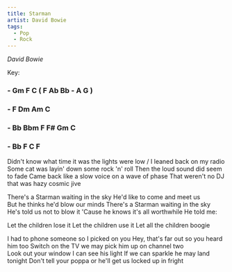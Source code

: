 ```yaml
---
title: Starman
artist: David Bowie
tags: 
  - Pop
  - Rock
---
```

*David Bowie*

Key: 
### - Gm F C ( F Ab Bb - A G ) 
### - F Dm Am C 
### - Bb Bbm F F# Gm C 
### - Bb F C F

<p class="lyrics">
Didn't know what time it was the lights were low / I leaned back on my radio Some cat was layin' down some rock 'n' roll  
Then the loud sound did seem to fade  Came back like a slow voice on a wave of phase  That weren't no DJ that was hazy cosmic jive

There's a Starman waiting in the sky  He'd like to come and meet us  
But he thinks he'd blow our minds  There's a Starman waiting in the sky  
He's told us not to blow it  'Cause he knows it's all worthwhile He told me:  

Let the children lose it  Let the children use it  Let all the children boogie

I had to phone someone so I picked on you  Hey, that's far out so you heard him too  Switch on the TV we may pick him up on channel two  
Look out your window I can see his light  If we can sparkle he may land tonight Don't tell your poppa or he'll get us locked up in fright
</p>